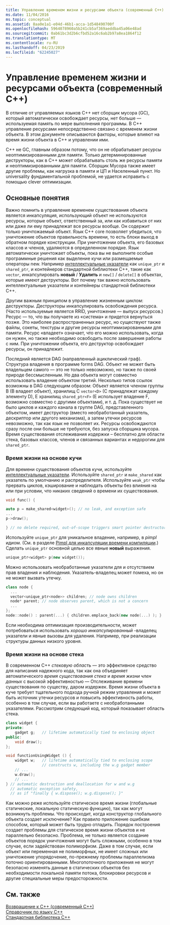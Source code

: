 ```yaml
---
title: Управление временем жизни и ресурсами объекта (современный C++)
ms.date: 11/04/2016
ms.topic: conceptual
ms.assetid: 8aa0e1a1-e04d-46b1-acca-1d548490700f
ms.openlocfilehash: 5964078960a5b241cb5af369aeddba45a06e48ad
ms.sourcegitcommit: 0ab61bc3d2b6cfbd52a16c6ab2b97a8ea1864f12
ms.translationtype: MT
ms.contentlocale: ru-RU
ms.lasthandoff: 04/23/2019
ms.locfileid: "62245027"
---
```

# <a name="object-lifetime-and-resource-management-modern-c"></a>Управление временем жизни и ресурсами объекта (современный C++)

В отличие от управляемых языков C++ нет сборщик мусора (GC), который автоматически освобождает ресурсы, нет больше — используемая память по мере выполнения программы. В C++ управление ресурсами непосредственно связано с временем жизни объекта. В этом документе описываются факторы, которые влияют на время жизни объекта в C++ и управлении ими.

C++ не GC, главным образом потому, что он не обрабатывает ресурсы неоптимизированными для памяти. Только детерминированные деструкторы, как в C++ может обрабатывать столь же ресурсы памяти и неоптимизированными для памяти. Сборщик Мусора также имеет другие проблемы, как нагрузка в памяти и ЦП и Населенный пункт. Но universality фундаментальной проблемой, не удается исправить с помощью clever оптимизации.

## <a name="concepts"></a>Основные понятия

Важно помнить в управление временем существования объекта является инкапсуляция, использующий объект не используются ресурсы, которые объект, ответственный за, или как избавиться от них или даже ли ему принадлежат все ресурсы вообще. Он содержит только уничтожаемый объект. Язык C++ core позволяет убедиться, что уничтожение объектов правильность времени, то есть блоки выход в обратном порядке конструкции. При уничтожении объекта, его базовых классов и членов, удаляются в определенном порядке.  Язык автоматически уничтожает объекты, пока вы не выполните особые программные решения как выделение кучи или размещаемые операторы new.  Например [интеллектуальные указатели](../cpp/smart-pointers-modern-cpp.md) как `unique_ptr` и `shared_ptr`, и контейнеров стандартной библиотеки C++, такие как `vector`, инкапсулировать **новый** /  **Удалить** и `new[]` / `delete[]` в объектах, которые имеют деструкторы. Вот почему так важно использовать интеллектуальные указатели и контейнеры стандартной библиотеки C++.

Другим важным принципом в управление жизненным циклом: деструкторы. Деструкторы инкапсулировать освобождения ресурса.  (Часто используемые является RRID, уничтожение — выпуск ресурсов.)  Ресурс — то, что вы получаете из «система» и придется вернуться позже.  Это наиболее распространенных ресурс, но существуют также файлы, сокеты, текстуры и другие ресурсы неоптимизированными для памяти. Ресурс «владеет» означает, что его можно использовать, когда он нужен, но также необходимо освободить после завершения работы с ним.  При уничтожении объекта, его деструктор освобождает ресурсы, он принадлежит.

Последний является DAG (направленный ациклический граф).  Структура владения в программе forms DAG. Объект не может быть владельцем самого — это не только невозможно, но также по своей природе бессмысленным. Но два объекта могут совместно использовать владение объектом третий.  Несколько типов ссылок возможны в DAG следующим образом: Объект является членом группы B (B владеет объект), хранилищ C `vector<D>` (C принадлежат каждому элементу D), E хранилищ `shared_ptr<F>` (E использует владение F, возможно совместно с другими объектами), и т. д.  Пока существует не было циклов и каждого канала в группе DAG, представленного объектом, имеет деструктор (вместо необработанный указатель, дескриптор или другого механизма), а затем утечки ресурсов невозможно, так как язык не позволяет их. Ресурсы освобождаются сразу после они больше не требуются, без запуска сборщика мусора. Время существования отслеживания издержки – бесплатно для области стека, базовых классов, членов и связанных вариантах и недорогим для `shared_ptr`.

### <a name="heap-based-lifetime"></a>Время жизни на основе кучи

Для времени существования объектов кучи, используйте [интеллектуальные указатели](../cpp/smart-pointers-modern-cpp.md). Используйте `shared_ptr` и `make_shared` как указатель по умолчанию и распределителя. Используйте `weak_ptr` чтобы прервать циклов, кэширование и наблюдать объекты без влияния на или при условии, что никаких сведений о времени их существования.

```cpp
void func() {

auto p = make_shared<widget>(); // no leak, and exception safe
...
p->draw();

} // no delete required, out-of-scope triggers smart pointer destructor
```

Используйте `unique_ptr` для уникальное владение, например, в *pimpl* идиом. (См. в разделе [Pimpl для инкапсуляции времени компиляции](../cpp/pimpl-for-compile-time-encapsulation-modern-cpp.md).) Сделать `unique_ptr` основной целью все явные **новый** выражения.

```cpp
unique_ptr<widget> p(new widget());
```

Можно использовать необработанные указатели для и отсутствием прав владения и наблюдения. Указатель-владелец может помеха, но он не может вызвать утечку.

```cpp
class node {
  ...
  vector<unique_ptr<node>> children; // node owns children
  node* parent; // node observes parent, which is not a concern
  ...
};
node::node() : parent(...) { children.emplace_back(new node(...) ); }
```

Если необходима оптимизация производительности, может потребоваться использовать *хорошо инкапсулированный* -владелец указатели и явные вызовы для удаления. Например, при реализации структуры данных низкого уровня.

### <a name="stack-based-lifetime"></a>Время жизни на основе стека

В современном C++ *стековую область* — это эффективное средство для написания надежного кода, так как она объединяет автоматического *время существования стека* и *время жизни член данных* с высокой эффективностью — Отслеживание времени существования по существу, даром издержек. Время жизни объекта в куче требует тщательного подхода ручной режим управления и может быть источник утечки ресурсов и повысить эффективность работы, особенно в том случае, если вы работаете с необработанными указателями. Рассмотрим следующий код, который показывает область стека.

```cpp
class widget {
private:
    gadget g;   // lifetime automatically tied to enclosing object
public:
    void draw();
};

void functionUsingWidget () {
    widget w;   // lifetime automatically tied to enclosing scope
                // constructs w, including the w.g gadget member
    // ...
    w.draw();
    // ...
} // automatic destruction and deallocation for w and w.g
  // automatic exception safety,
  // as if "finally { w.dispose(); w.g.dispose(); }"
```

Как можно реже используйте статическое время жизни (глобальные статические, локальную статическую функцию), так как могут возникнуть проблемы. Что происходит, когда конструктор глобального объекта создает исключение? Как правило приложение ошибкам способом, который может быть трудно отладить. Порядок построения создает проблемы для статическое время жизни объектов и не параллельно безопасно. Проблема, не только является создание объектов порядок уничтожения могут быть сложными, особенно в том случае, если задействован полиморфизм. Даже в том случае, если объект или переменная не полиморфных, не имеет сложных или уничтожение упорядочение, по-прежнему проблемы параллелизма поточно ориентированными. Многопоточного приложения не могут безопасно изменять данные в статических объектов без необходимости локальной памяти потока, блокировки ресурсов и другие специальные меры предосторожности.

## <a name="see-also"></a>См. также

[Возвращение к C++ (современный C++)](../cpp/welcome-back-to-cpp-modern-cpp.md)<br/>
[Справочник по языку C++](../cpp/cpp-language-reference.md)<br/>
[Стандартная библиотека C++](../standard-library/cpp-standard-library-reference.md)
